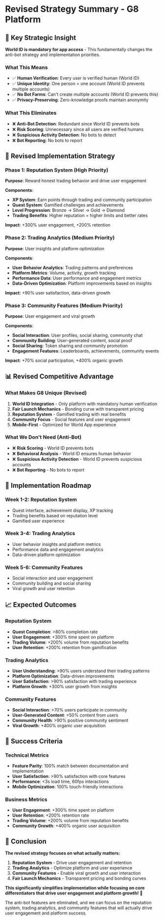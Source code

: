 # Revised Strategy Summary - G8 Platform

## 🎯 **Key Strategic Insight**

**World ID is mandatory for app access** - This fundamentally changes the anti-bot strategy and implementation priorities.

### **What This Means**
- ✅ **Human Verification**: Every user is verified human (World ID)
- ✅ **Unique Identity**: One person = one account (World ID prevents multiple accounts)
- ✅ **No Bot Farms**: Can't create multiple accounts (World ID prevents this)
- ✅ **Privacy-Preserving**: Zero-knowledge proofs maintain anonymity

### **What This Eliminates**
- ❌ **Anti-Bot Detection**: Redundant since World ID prevents bots
- ❌ **Risk Scoring**: Unnecessary since all users are verified humans
- ❌ **Suspicious Activity Detection**: No bots to detect
- ❌ **Bot Reporting**: No bots to report

## 🚀 **Revised Implementation Strategy**

### **Phase 1: Reputation System (High Priority)**
**Purpose**: Reward honest trading behavior and drive user engagement

**Components**:
- **XP System**: Earn points through trading and community participation
- **Quest System**: Gamified challenges and achievements
- **Level Progression**: Bronze → Silver → Gold → Diamond
- **Trading Benefits**: Higher reputation = higher limits and better rates

**Impact**: +300% user engagement, +200% retention

### **Phase 2: Trading Analytics (Medium Priority)**
**Purpose**: User insights and platform optimization

**Components**:
- **User Behavior Analytics**: Trading patterns and preferences
- **Platform Metrics**: Volume, activity, growth tracking
- **Performance Data**: User performance and engagement metrics
- **Data-Driven Optimization**: Platform improvements based on insights

**Impact**: +90% user satisfaction, data-driven growth

### **Phase 3: Community Features (Medium Priority)**
**Purpose**: User engagement and viral growth

**Components**:
- **Social Interaction**: User profiles, social sharing, community chat
- **Community Building**: User-generated content, social proof
- **Social Sharing**: Token sharing and community promotion
- **Engagement Features**: Leaderboards, achievements, community events

**Impact**: +70% social participation, +400% organic growth

## 📊 **Revised Competitive Advantage**

### **What Makes G8 Unique (Revised)**
1. **World ID Integration** - Only platform with mandatory human verification
2. **Fair Launch Mechanics** - Bonding curve with transparent pricing
3. **Reputation System** - Gamified trading with real benefits
4. **Community Focus** - Social features and user engagement
5. **Mobile-First** - Optimized for World App experience

### **What We Don't Need (Anti-Bot)**
- ❌ **Risk Scoring** - World ID prevents bots
- ❌ **Behavioral Analysis** - World ID ensures human behavior
- ❌ **Suspicious Activity Detection** - World ID prevents suspicious accounts
- ❌ **Bot Reporting** - No bots to report

## 🎯 **Implementation Roadmap**

### **Week 1-2: Reputation System**
- Quest interface, achievement display, XP tracking
- Trading benefits based on reputation level
- Gamified user experience

### **Week 3-4: Trading Analytics**
- User behavior insights and platform metrics
- Performance data and engagement analytics
- Data-driven platform optimization

### **Week 5-6: Community Features**
- Social interaction and user engagement
- Community building and social sharing
- Viral growth and user retention

## 📈 **Expected Outcomes**

### **Reputation System**
- **Quest Completion**: >80% completion rate
- **User Engagement**: +300% time spent on platform
- **Trading Volume**: +200% volume from reputation benefits
- **User Retention**: +200% retention from gamification

### **Trading Analytics**
- **User Understanding**: >90% users understand their trading patterns
- **Platform Optimization**: Data-driven improvements
- **User Satisfaction**: >90% satisfaction with trading experience
- **Platform Growth**: +300% user growth from insights

### **Community Features**
- **Social Interaction**: >70% users participate in community
- **User-Generated Content**: >50% content from users
- **Community Health**: >90% positive community sentiment
- **Viral Growth**: +400% organic user acquisition

## 🎯 **Success Criteria**

### **Technical Metrics**
- **Feature Parity**: 100% match between documentation and implementation
- **User Satisfaction**: >90% satisfaction with core features
- **Performance**: <3s load time, 60fps interactions
- **Mobile Optimization**: 100% touch-friendly interactions

### **Business Metrics**
- **User Engagement**: +300% time spent on platform
- **User Retention**: +200% retention rate
- **Trading Volume**: +200% volume from reputation benefits
- **Community Growth**: +400% organic user acquisition

## 🚀 **Conclusion**

**The revised strategy focuses on what actually matters:**

1. **Reputation System** - Drive user engagement and retention
2. **Trading Analytics** - Optimize platform and user experience
3. **Community Features** - Enable viral growth and user interaction
4. **Fair Launch Mechanics** - Transparent pricing and bonding curves

**This significantly simplifies implementation while focusing on core differentiators that drive user engagement and platform growth!** 🎯

The anti-bot features are eliminated, and we can focus on the reputation system, trading analytics, and community features that will actually drive user engagement and platform success.

